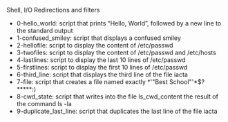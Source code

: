 Shell, I/O Redirections and filters
- 0-hello_world: script that prints “Hello, World”, followed by a new line to the standard output
- 1-confused_smiley: script that displays a confused smiley
- 2-hellofile: script to display the content of /etc/passwd
- 3-twofiles: script to display the content of /etc/passwd and /etc/hosts
- 4-lastlines: script to display the last 10 lines of /etc/passwd
- 5-firstlines: script to display the first 10 lines of /etc/passwd
- 6-third_line: script that displays the third line of the file iacta
- 7-file: script that creates a file named exactly *\'"Best School"'\*$?*****:)
- 8-cwd_state: script that writes into the file ls_cwd_content the result of the command ls -la
- 9-duplicate_last_line: script that duplicates the last line of the file iacta

